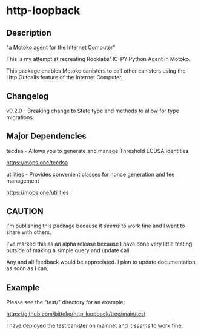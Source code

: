 # http-loopback

## Description
"a Motoko agent for the Internet Computer"

This is my attempt at recreating Rocklabs' IC-PY Python Agent in Motoko.

This package enables Motoko canisters to call other canisters using the Http Outcalls feature of the Internet Computer.

## Changelog
v0.2.0 - Breaking change to State type and methods to allow for type migrations

## Major Dependencies
tecdsa - Allows you to generate and manage Threshold ECDSA identities

https://mops.one/tecdsa

utilities - Provides convenient classes for nonce generation and fee management

https://mops.one/utilities

## CAUTION
I'm publishing this package because it *seems* to work fine and I want to share with others.

I've marked this as an alpha release because I have done very little testing outside of making a simple query and update call.

Any and all feedback would be appreciated. I plan to update documentation as soon as I can.

## Example
Please see the "test/" directory for an example:

https://github.com/bittoko/http-loopback/tree/main/test

I have deployed the test canister on mainnet and it *seems* to work fine.